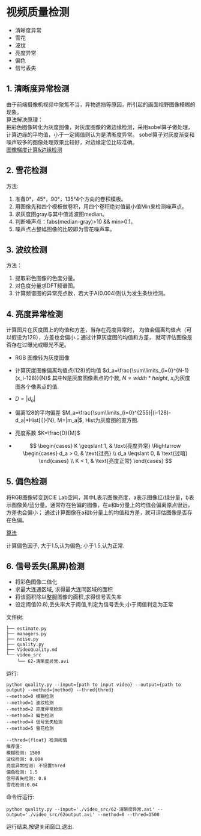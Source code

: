 # 视频质量检测

* 清晰度异常
* 雪花
* 波纹
* 亮度异常
* 偏色
* 信号丢失

## 1. 清晰度异常检测
由于前端摄像机视频中聚焦不当，异物遮挡等原因，所引起的画面视野图像模糊的现象。<br/>
算法解决原理：<br/>
把彩色图像转化为灰度图像，对灰度图像的做边缘检测，采用sobel算子做处理，
计算边缘的平均值，小于一定阈值则认为是清晰度异常。
sobel算子对灰度渐变和噪声较多的图像处理效果比较好，对边缘定位比较准确。<br/>
[图像梯度计算&边缘检测](https://www.cnblogs.com/wj-1314/p/9800272.html)

## 2. 雪花检测
方法:<br/>
1. 准备0°，45°，90°，135°4个方向的卷积模板。
2. 用图像先和四个模板做卷积，用四个卷积绝对值最小值Min来检测噪声点。
3. 求灰度图gray与其中值滤波图median。
4. 判断噪声点：fabs(median-gray)>10 && min>0.1。
5. 噪声点占整幅图像的比较即为雪花噪声率。

## 3. 波纹检测
方法：<br/>
1. 提取彩色图像的色度分量。
2. 对色度分量求DFT频谱图。
3. 计算频谱图的异常亮点数，若大于A(0.004)则认为发生条纹检测。

## 4. 亮度异常检测
计算图片在灰度图上的均值和方差，当存在亮度异常时，
均值会偏离均值点（可以假设为128），方差也会偏小；通过计算灰度图的均值和方差，
就可评估图像是否存在过曝光或曝光不足。
- RGB 图像转为灰度图像

- 计算灰度图像偏离均值点(128)的均值 $d_a=\frac{\sum\limits_{i=0}^{N-1}(x_i-128)}{N}$ 其中N是灰度图像素点的个数, $N=width*height$, $x_i$为灰度图各个像素点的值.

- $D=|d_a|$

- 偏离128的平均偏差 $M_a=\frac{\sum\limits_{i=0}^{255}|(i-128)-d_a|*Hist[i]}{N}, M=|m_a|$, Hist为灰度图的直方图.

- 亮度系数 $K=\frac{D}{M}$

- $$
  \begin{cases}
  K \geqslant 1, & \text{亮度异常} \Rightarrow \begin{cases} d_a > 0, & \text{过亮} \\ d_a \leqslant 0, & \text{过暗} \end{cases} \\
  K < 1, & \text{亮度正常}
  \end{cases}
  $$

## 5. 偏色检测
将RGB图像转变到CIE Lab空间，其中L表示图像亮度，a表示图像红/绿分量，b表示图像黄/蓝分量。通常存在色偏的图像，在a和b分量上的均值会偏离原点很远，方差也会偏小；
通过计算图像在a和b分量上的均值和方差，就可评估图像是否存在色偏。

[算法](https://blog.csdn.net/fightingforcv/article/details/52724848)

计算偏色因子, 大于1.5,认为偏色; 小于1.5,认为正常.

## 6. 信号丢失(黑屏)检测

- 将彩色图像二值化
- 求最大连通区域, 求得最大连同区域的面积
- 将该面积除以整服图像的面积,求得信号丢失率
- 设定阈值(0.8),丢失率大于阈值,判定为信号丢失;小于阈值判定为正常



文件树:

```
├── estimate.py
├── managers.py
├── noise.py
├── quality.py
├── VideoQuality.md
└── video_src
    └── 62-清晰度异常.avi
```



运行:

```
python quality.py --input={path to input video} --output={path to output} --method={method} --thred{thred}
--method=0 模糊检测
--method=1 波纹检测
--method=2 亮度异常检测
--method=3 偏色检测
--method=4 信号丢失检测
--method=5 雪花检测

--thred={float} 检测阈值
推荐值:
模糊检测: 1500 
波纹检测: 0.004 
亮度异常检测: 不设置thred
偏色检测: 1.5  
信号丢失检测: 0.8 
雪花检测:0.04
```

命令行运行:

```
python quality.py --input='./video_src/62-清晰度异常.avi' --output='./video_src/62output.avi' --method=0 --thred=1500
```

运行结束,按<esc>键关闭窗口,退出.